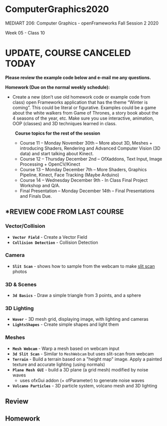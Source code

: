# ComputerGraphics2020

MEDIART 206: Computer Graphics - openFrameworks
Fall Session 2 2020  

Week 05 - Class 10

# UPDATE, COURSE CANCELED TODAY
**Please review the example code below and e-mail me any questions.**

**Homework (Due on the normal weekly schedule):**
 
- Create a new (don’t use old homework code or example code from class) open Frameworks application that has the theme “Winter is coming”. This could be literal or figurative. Examples could be a game about the white walkers from Game of Thrones, a story book about the 4 seasons of the year, etc. Make sure you use interactive, animation, OOP (classes) and 3D techniques learned in class.

	 
	**Course topics for the rest of the session**
	 
	- Course 11 – Monday November 30th – More about 3D, Meshes + introducing Shaders, Rendering and Advanced Computer Vision (3D data) and start talking about Kinect.
	- Course 12 – Thursday December 2nd – OfXaddons, Text Input, Image Processing + OpenCV/Kinect
	- Course 13 – Monday December 7th – More Shaders, Graphics Pipeline, Kinect, Face Tracking (Maybe Arduino)
	- Course 14 – Wednesday December 9th - In Class Final Project Workshop and Q/A.
	- Final Presentation – Monday December 14th – Final Presentations and Finals Due.

## \*REVIEW CODE FROM LAST COURSE

### Vector/Collision

- **`Vector Field`** - Create a Vector Field
- **`Collision Detection`** - Collision Detection

### Camera
- **`Slit Scan`** - shows how to sample from the webcam to make [slit scan][1] photos

### 3D & Scenes

- **`3d Basics`** - Draw a simple triangle from 3 points, and a sphere

### 3D Lighting

- **`Waver`** - 3D mesh grid, displaying image, with lighting and cameras
- **`LightsShapes`** - Create simple shapes and light them     

### Meshes

- **`Mesh Webcam`** - Warp a mesh based on webcam input    
- **`3d Slit Scan`** - Similar to `MeshWebcam` but uses slit-scan from webcam 
- **`Terrain`**  - Build a terrain based on a "height map" image. Apply a painted texture and accurate lighting (using normals)  
- **`Plane Mesh GUI`** - build a 3D plane (a grid mesh) modified by noise waves
   - uses ofxGui addon (+ ofParameter) to generate noise waves
- **`Volcano Particles`** - 3D particle system, volcano mesh and 3D lighting

## Review

## Homework

[1]:	https://www.youtube.com/watch?v=NSesvu_uqLo